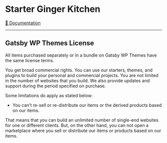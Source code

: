 # Starter Ginger Kitchen

[📖 Documentation](https://doc.gatsbywpthemes.com/)

---

## Gatsby WP Themes License

All items purchased separately or in a bundle on Gatsby WP Themes have the same license terms.

You get broad commercial rights. You can use our starters, themes, and plugins to build your personal and commercial projects.
You are not limited in the number of websites that you build.
We also provide updates and support during the period specified on purchase.

Some limitations do apply as stated below:

- You can’t re-sell or re-distribute our items or the derived products based on our items.

That means that you can build an unlimited number of single-end websites for one or different clients. But, on the other hand, you can not open a marketplace where you sell or distribute our items or products based on our items.

